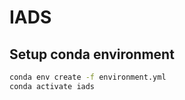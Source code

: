 # IADS

## Setup conda environment
```bash
conda env create -f environment.yml
conda activate iads
```
